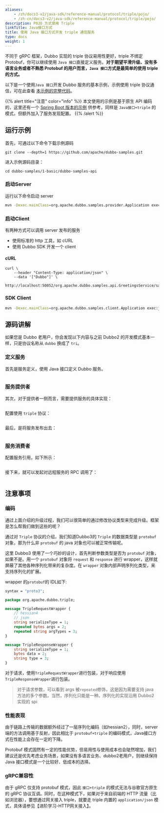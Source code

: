 ```yaml
---
aliases:
    - /zh/docs3-v2/java-sdk/reference-manual/protocol/triple/pojo/
    - /zh-cn/docs3-v2/java-sdk/reference-manual/protocol/triple/pojo/
description: POJO 方式使用 Triple
linkTitle: Java接口方式
title: 使用 Java 接口方式开发 triple 通信服务
type: docs
weight: 1
---
```


不同于 gRPC 框架，Dubbo 实现的 triple 协议易用性更好，triple 不绑定 Protobuf，你可以继续使用 `Java 接口`直接定义服务。**对于期望平滑升级、没有多语言业务或者不熟悉 Protobuf 的用户而言，`Java 接口`方式是最简单的使用 triple 的方式。**

以下是一个使用`Java 接口`开发 Dubbo 服务的基本示例，示例使用 triple 协议通信，可在此查看 [本示例的完整代码]()。

{{% alert title="注意" color="info" %}}
本文使用的示例是基于原生 API 编码的，这里还有一个 [Spring Boot 版本的示例]() 供参考，同样是 `Java接口+triple` 的模式，但额外加入了服务发现配置。
{{% /alert %}}

## 运行示例
首先，可通过以下命令下载示例源码
```shell
git clone --depth=1 https://github.com/apache/dubbo-samples.git
```

进入示例源码目录：
```shell
cd dubbo-samples/1-basic/dubbo-samples-api
```

### 启动Server
运行以下命令启动 server

```bash
mvn -Dexec.mainClass=org.apache.dubbo.samples.provider.Application exec:java
```

### 启动Client

有两种方式可以调用 server 发布的服务
* 使用标准的 http 工具，如 cURL
* 使用 Dubbo SDK 开发一个 client

#### cURL
```shell
curl \
    --header "Content-Type: application/json" \
    --data '["Dubbo"]' \
    http://localhost:50052/org.apache.dubbo.samples.api.GreetingsService/sayHi/
```

### SDK Client

```bash
mvn -Dexec.mainClass=org.apache.dubbo.samples.client.Application exec:java
```

## 源码讲解
如果您是 Dubbo 老用户，你会发现以下内容与之前 Dubbo2 的开发模式基本一样，只是协议名称从 `dubbo` 换成了 `tri`。

### 定义服务
首先是服务定义，使用 Java 接口定义 Dubbo 服务。
```java
```

### 服务提供者
其次，对于提供者一侧而言，需要提供服务的具体实现：
```java
```

配置使用 `triple` 协议：
```yaml
```

最后，是将服务发布出去：
```java

```

### 服务消费者

配置服务引用，如下所示：
```java
```

接下来，就可以发起对远程服务的 RPC 调用了：
```java
```

## 注意事项

### 编码

通过上面介绍的升级过程，我们可以很简单的通过修改协议类型来完成升级。框架是怎么帮我们做到这些的呢？

通过对 `Triple` 协议的介绍，我们知道Dubbo3的 `Triple` 的数据类型是 `protobuf` 对象，那为什么非 `protobuf` 的 java 对象也可以被正常传输呢。

这里 Dubbo3 使用了一个巧妙的设计，首先判断参数类型是否为 `protobuf` 对象，如果不是。用一个 `protobuf` 对象将 `request` 和 `response` 进行 wrapper，这样就屏蔽了其他各种序列化带来的复杂度。在 `wrapper` 对象内部声明序列化类型，来支持序列化的扩展。

wrapper 的`protobuf`的 IDL如下:
```proto
syntax = "proto3";

package org.apache.dubbo.triple;

message TripleRequestWrapper {
    // hessian4
    // json
    string serializeType = 1;
    repeated bytes args = 2;
    repeated string argTypes = 3;
}

message TripleResponseWrapper {
    string serializeType = 1;
    bytes data = 2;
    string type = 3;
}
```

对于请求，使用`TripleRequestWrapper`进行包装，对于响应使用`TripleResponseWrapper`进行包装。

> 对于请求参数，可以看到 args 被`repeated`修饰，这是因为需要支持 java 方法的多个参数。当然，序列化只能是一种。序列化的实现沿用 Dubbo2 实现的 spi

### 性能表现
由于链路上传输的数据额外经过了一层序列化编码（如hessian2），同时，server 端的方法调用基于反射，因此相比于 `protobuf+triple` 的编码模式，Java接口方式在性能上会存在一定的下降。

Protobuf 模式固然有一定的性能优势，但易用性与使用成本也会陡然增加，我们建议还是优先考虑业务场景，如果没有多语言业务、dubbo2老用户，则继续保持 Java 接口模式是一个比较好、低成本的选择。

### gRPC兼容性
由于 gRPC 仅支持 protobuf 模式，因此 `接口+triple` 的模式无法与谷歌官方原生的 gRPC 协议互调。同时，在这种模式下，如果对于来自前端的 HTTP 流量（比如浏览器），要想通过网关接入 triple，就要走 triple 内置的 `application/json` 模式，具体请参见【进阶学习-HTTP网关接入】。